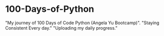 # 100-Days-of-Python
"My journey of 100 Days of Code Python (Angela Yu Bootcamp)".
"Staying Consistent Every day."
"Uploading my daily progress."
